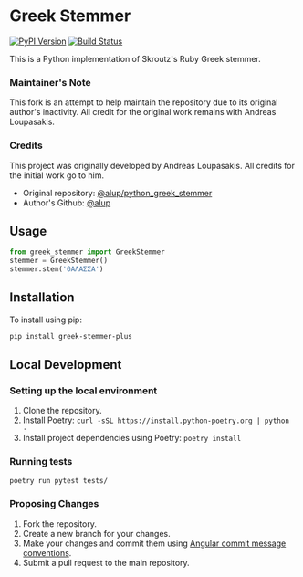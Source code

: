 # Greek Stemmer

[![PyPI Version][pypi-image]][pypi-url]
[![Build Status][build-image]][build-url]

This is a Python implementation of Skroutz's Ruby Greek stemmer.

### Maintainer's Note

This fork is an attempt to help maintain the repository due to its original author's inactivity. All credit for the original work remains with Andreas Loupasakis.

### Credits

This project was originally developed by Andreas Loupasakis. All credits for the initial work go to him.

- Original repository: [@alup/python_greek_stemmer](https://github.com/alup/python_greek_stemmer)
- Author's Github: [@alup](https://github.com/alup)

## Usage

```python
from greek_stemmer import GreekStemmer
stemmer = GreekStemmer()
stemmer.stem('ΘΑΛΑΣΣΑ')
```

## Installation

To install using pip:

```bash
pip install greek-stemmer-plus
```

## Local Development

### Setting up the local environment

1. Clone the repository.
2. Install Poetry: `curl -sSL https://install.python-poetry.org | python -`
3. Install project dependencies using Poetry: `poetry install`

### Running tests

```bash
poetry run pytest tests/
```

### Proposing Changes

1. Fork the repository.
2. Create a new branch for your changes.
3. Make your changes and commit them using [Angular commit message conventions](https://github.com/angular/angular/blob/master/CONTRIBUTING.md#commit).
4. Submit a pull request to the main repository.

<!-- Badges: -->

[pypi-image]: https://img.shields.io/pypi/v/greek_stemmer_plus
[pypi-url]: https://pypi.org/project/greek_stemmer_plus/
[build-image]: https://github.com/germanattanasio/python_greek_stemmer/actions/workflows/main.yaml/badge.svg
[build-url]: https://github.com/germanattanasio/python_greek_stemmer/actions/workflows/main.yaml
